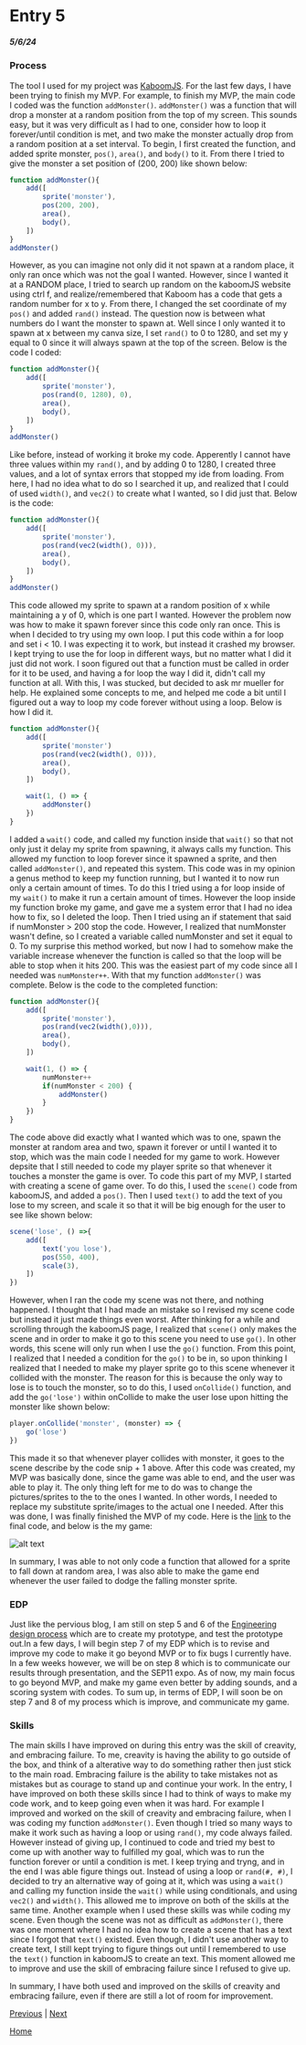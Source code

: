 # Entry 5
##### 5/6/24

### Process

The tool I used for my project was [KaboomJS](https://kaboomjs.com/). For the last few days, I have been trying to finish my MVP. For example, to finish my MVP, the main code I coded was the function `addMonster()`. `addMonster()` was a function that will drop a monster at a random position from the top of my screen. This sounds easy, but it was very difficult as I had to one, consider how to loop it forever/until condition is met, and two make the monster actually drop from a random position at a set interval. To begin, I first created the function, and added sprite monster, `pos()`, `area()`, and `body()` to it. From there I tried to give the monster a set position of (200, 200) like shown below:

```js
function addMonster(){
    add([
        sprite('monster'),
        pos(200, 200),
        area(),
        body(),
    ])
}
addMonster()
```

However, as you can imagine not only did it not spawn at a random place, it only ran once which was not the goal I wanted. However, since I wanted it at a RANDOM place, I tried to search up random on the kaboomJS website using ctrl f, and realize/remembered that Kaboom has a code that gets a random number for x to y. From there, I changed the set coordinate of my `pos()` and added `rand()` instead. The question now is between what numbers do I want the monster to spawn at. Well since I only wanted it to spawn at x between my canva size, I set `rand()` to 0 to 1280, and set my y equal to 0 since it will always spawn at the top of the screen. Below is the code I coded:

```js
function addMonster(){
    add([
        sprite('monster'),
        pos(rand(0, 1280), 0),
        area(),
        body(),
    ])
}
addMonster()
```

Like before, instead of working it broke my code. Apperently I cannot have three values within my `rand()`, and by adding 0 to 1280, I created three values, and a lot of syntax errors that stopped my ide from loading. From here, I had no idea what to do so I searched it up, and realized that I could of used `width()`, and `vec2()` to create what I wanted, so I did just that. Below is the code:


```js
function addMonster(){
    add([
        sprite('monster'),
        pos(rand(vec2(width(), 0))),
        area(),
        body(),
    ])
}
addMonster()
```

This code allowed my sprite to spawn at a random position of x while maintaining a y of 0, which is one part I wanted. However the problem now was how to make it spawn forever since this code only ran once. This is when I decided to try using my own loop. I put this code within a for loop and set i < 10. I was expecting it to work, but instead it crashed my browser. I kept trying to use the for loop in different ways, but no matter what I did it just did not work. I soon figured out that a function must be called in order for it to be used, and having a for loop the way I did it, didn't call my function at all. With this, I was stucked, but decided to ask mr mueller for help. He explained some concepts to me, and helped me code a bit until I figured out a way to loop my code forever without using a loop. Below is how I did it.


```js
function addMonster(){
    add([
        sprite('monster')
        pos(rand(vec2(width(), 0))),
        area(),
        body(),
    ])

    wait(1, () => {
        addMonster()
    })
}
```

I added a `wait()` code, and called my function inside that `wait()` so that not only just it delay my sprite from spawning, it always calls my function. This allowed my function to loop forever since it spawned a sprite, and then called `addMonster()`, and repeated this system. This code was in my opinion a genus method to keep my function running, but I wanted it to now run only a certain amount of times. To do this I tried using a for loop inside of my `wait()` to make it run a certain amount of times. However the loop inside my function broke my game, and gave me a system error that I had no idea how to fix, so I deleted the loop. Then I tried using an if statement that said if numMonster > 200 stop the code. However, I realized that numMonster wasn't define, so I created a variable called numMonster and set it equal to 0. To my surprise this method worked, but now I had to somehow make the variable increase whenever the function is called so that the loop will be able to stop when it hits 200. This was the easiest part of my code since all I needed was `numMonster++`. With that my function `addMonster()` was complete. Below is the code to the completed function:

```js
function addMonster(){
    add([
        sprite('monster'),
        pos(rand(vec2(width(),0))),
        area(),
        body(),
    ])

    wait(1, () => {
        numMonster++
        if(numMonster < 200) {
            addMonster()
        }
    })
}
```

The code above did exactly what I wanted which was to one, spawn the monster at random area and two, spawn it forever or until I wanted it to stop, which was the main code I needed for my game to work. However depsite that I still needed to code my player sprite so that whenever it touches a monster the game is over. To code this part of my MVP, I started with creating a scene of game over. To do this, I used the `scene()` code from kaboomJS, and added a `pos()`. Then I used `text()` to add the text of you lose to my screen, and scale it so that it will be big enough for the user to see like shown below:

```js
scene('lose', () =>{
    add([
        text('you lose'),
        pos(550, 400),
        scale(3),
    ])
})
```

However, when I ran the code my scene was not there, and nothing happened. I thought that I had made an mistake so I revised my scene code but instead it just made things even worst. After thinking for a while and scrolling through the kaboomJS page, I realized that `scene()` only makes the scene and in order to make it go to this scene you need to use `go()`. In other words, this scene will only run when I use the `go()` function. From this point, I realized that I needed a condition for the `go()` to be in, so upon thinking I realized that I needed to make my player sprite go to this scene whenever it collided with the monster. The reason for this is because the only way to lose is to touch the monster, so to do this, I used `onCollide()` function, and add the `go('lose')` within onCollide to make the user lose upon hitting the monster like shown below:


```js
player.onCollide('monster', (monster) => {
    go('lose')
})
```

This made it so that whenever player collides with monster, it goes to the scene describe by the code snip + 1 above. After this code was created, my MVP was basically done, since the game was able to end, and the user was able to play it. The only thing left for me to do was to change the pictures/sprites to the to the ones I wanted. In other words, I needed to replace my substitute sprite/images to the actual one I needed. After this was done, I was finally finished the MVP of my code. Here is the [link](../mygame/www/index.html/) to the final code, and below is the my game:

![alt text](Game.PNG)

In summary, I was able to not only code a function that allowed for a sprite to fall down at random area, I was also able to make the game end whenever the user failed to dodge the falling monster sprite.

### EDP

Just like the pervious blog, I am still on step 5 and 6 of the [Engineering design process](https://hstatsep.github.io/students/) which are to create my prototype, and test the prototype out.In a few days, I will begin step 7 of my EDP which is to revise and improve my code to make it go beyond MVP or to fix bugs I currently have. In a few weeks however, we will be on step 8 which is to communicate our results through presentation, and the SEP11 expo. As of now, my main focus to go beyond MVP, and make my game even better by adding sounds, and a scoring system with codes. To sum up, in terms of EDP, I will soon be on step 7 and 8 of my process which is improve, and communicate my game.

### Skills

The main skills I have improved on during this entry was the skill of creavity, and embracing failure. To me, creavity is having the ability to go outside of the box, and think of a alterative way to do something rather then just stick to the main road. Embracing failure is the ability to take mistakes not as mistakes but as courage to stand up and continue your work. In the entry, I have improved on both these skills since I had to think of ways to make my code work, and to keep going even when it was hard. For example I improved and worked on the skill of creavity and embracing failure, when I was coding my function `addMonster()`. Even though I tried so many ways to make it work such as having a loop or using `rand()`, my code always failed. However instead of giving up, I continued to code and tried my best to come up with another way to fulfilled my goal, which was to run the function forever or until a condition is met. I keep trying and tryng, and in the end I was able figure things out. Instead of using a loop or `rand(#, #)`, I decided to try an alternative way of going at it, which was using a `wait()` and calling my function inside the `wait()` while using conditionals, and using `vec2()` and `width()`. This allowed me to improve on both of the skills at the same time. Another example when I used these skills was while coding my scene. Even though the scene was not as difficult as `addMonster()`, there was one moment where I had no idea how to create a scene that has a text since I forgot that `text()` existed. Even though, I didn't use another way to create text, I still kept trying to figure things out until I remembered to use the `text()` function in kaboomJS to create an text. This moment allowed me to improve and use the skill of embracing failure since I refused to give up.

In summary, I have both used and improved on the skills of creavity and embracing failure, even if there are still a lot of room for improvement.


[Previous](entry04.md) | [Next](entry06.md)

[Home](../README.md)